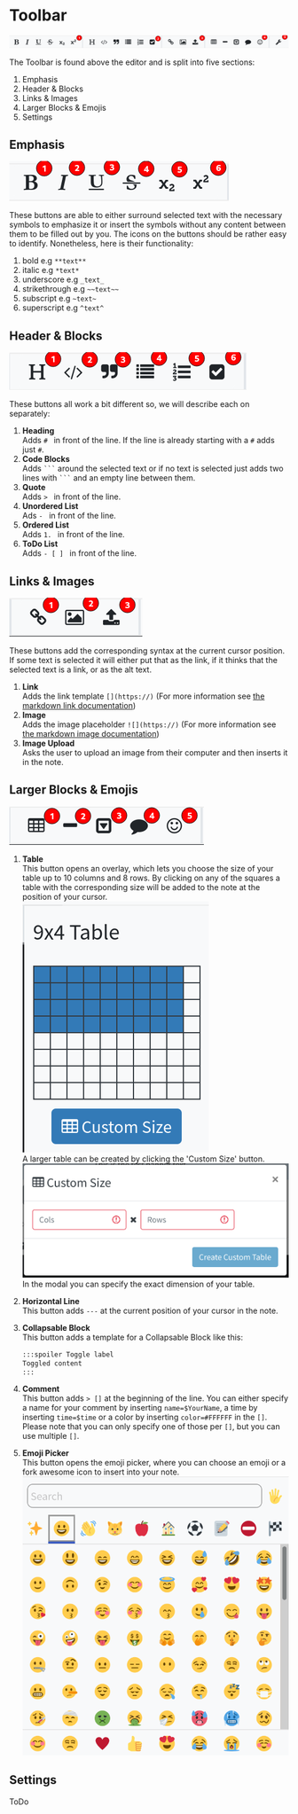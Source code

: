 # Toolbar

![whole toolbar](../images/interface/toolbar/whole.png)

The Toolbar is found above the editor and is split into five sections:

1. Emphasis
2. Header & Blocks
3. Links & Images
4. Larger Blocks & Emojis
5. Settings

## Emphasis

![Emphasis toolbar](../images/interface/toolbar/emphasis.png)

These buttons are able to either surround selected text with the necessary symbols to emphasize it or insert the symbols
without any content between them to be filled out by you. The icons on the buttons should be rather easy to identify.
Nonetheless, here is their functionality:

1. bold e.g `**text**`
2. italic e.g `*text*`
3. underscore e.g `_text_`
4. strikethrough e.g `~~text~~`
5. subscript e.g `~text~`
6. superscript e.g `^text^`

## Header & Blocks

![Header & Blocks toolbar](../images/interface/toolbar/blocks.png)

These buttons all work a bit different so, we will describe each on separately:

1. **Heading**  
   Adds `# ` in front of the line. If the line is already starting with a `#` adds just `#`.
2. **Code Blocks**  
   Adds ` ``` ` around the selected text or if no text is selected just adds two lines with ` ``` ` and an empty line
   between them.
3. **Quote**  
   Adds `> ` in front of the line.
4. **Unordered List**  
   Ads `- ` in front of the line.
5. **Ordered List**  
   Adds `1. ` in front of the line.
6. **ToDo List**  
   Adds `- [ ] ` in front of the line.

## Links & Images

![Links & Images toolbar](../images/interface/toolbar/links.png)

These buttons add the corresponding syntax at the current cursor position.
If some text is selected it will either put that as the link, if it thinks that the selected text is a link, or as the alt text.

1. **Link**  
   Adds the link template `[](https://)` (For more information
   see [the markdown link documentation](https://spec.commonmark.org/0.29/#links))
2. **Image**  
   Adds the image placeholder `![](https://)` (For more information
   see [the markdown image documentation](https://spec.commonmark.org/0.29/#images))
3. **Image Upload**  
   Asks the user to upload an image from their computer and then inserts it in the note.

## Larger Blocks & Emojis

![larger blocks & emojis toolbar](../images/interface/toolbar/large_blocks.png)

1. **Table**  
   This button opens an overlay, which lets you choose the size of your table up to 10 columns and 8 rows. By clicking
   on any of the squares a table with the corresponding size will be added to the note at the position of your cursor.  
   ![Table overlay](../images/interface/toolbar/table_overlay.png)  
   A larger table can be created by clicking the 'Custom Size' button.  
   ![Table modal](../images/interface/toolbar/table_modal.png)  
   In the modal you can specify the exact dimension of your table.
2. **Horizontal Line**  
   This button adds `---` at the current position of your cursor in the note.
3. **Collapsable Block**  
   This button adds a template for a Collapsable Block like this:

     ```
     :::spoiler Toggle label
     Toggled content
     :::
     ```

4. **Comment**  
   This button adds `> []` at the beginning of the line. You can either specify a name for your comment by
   inserting `name=$YourName`, a time by inserting `time=$time` or a color by inserting `color=#FFFFFF` in the `[]`.
   Please note that you can only specify one of those per `[]`, but you can use multiple `[]`.
5. **Emoji Picker**  
   This button opens the emoji picker, where you can choose an emoji or a fork awesome icon to insert into your note.  
   ![Emoji Picker](../images/interface/toolbar/emoji.png)

## Settings

ToDo
